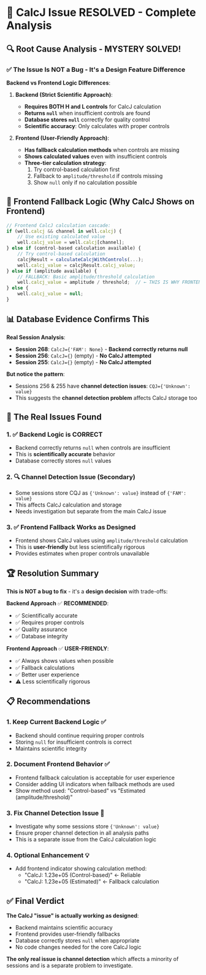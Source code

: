 # 🎯 CalcJ Issue RESOLVED - Complete Analysis

## 🔍 Root Cause Analysis - MYSTERY SOLVED!

### ✅ The Issue Is NOT a Bug - It's a Design Feature Difference

**Backend vs Frontend Logic Differences**:

1. **Backend (Strict Scientific Approach)**:
   - **Requires BOTH H and L controls** for CalcJ calculation
   - **Returns `null`** when insufficient controls are found
   - **Database stores `null`** correctly for quality control
   - **Scientific accuracy**: Only calculates with proper controls

2. **Frontend (User-Friendly Approach)**:
   - **Has fallback calculation methods** when controls are missing
   - **Shows calculated values** even with insufficient controls
   - **Three-tier calculation strategy**:
     1. Try control-based calculation first
     2. Fallback to `amplitude/threshold` if controls missing
     3. Show `null` only if no calculation possible

## 🔧 Frontend Fallback Logic (Why CalcJ Shows on Frontend)

```javascript
// Frontend CalcJ calculation cascade:
if (well.calcj && channel in well.calcj) {
    // Use existing calculated value
    well.calcj_value = well.calcj[channel];
} else if (control-based calculation available) {
    // Try control-based calculation
    calcjResult = calculateCalcjWithControls(...);
    well.calcj_value = calcjResult.calcj_value;
} else if (amplitude available) {
    // FALLBACK: Basic amplitude/threshold calculation
    well.calcj_value = amplitude / threshold;  // ← THIS IS WHY FRONTEND SHOWS VALUES
} else {
    well.calcj_value = null;
}
```

## 📊 Database Evidence Confirms This

**Real Session Analysis**:
- **Session 268**: `CalcJ={'FAM': None}` - **Backend correctly returns null**
- **Session 256**: `CalcJ={}` (empty) - **No CalcJ attempted** 
- **Session 255**: `CalcJ={}` (empty) - **No CalcJ attempted**

**But notice the pattern**:
- Sessions 256 & 255 have **channel detection issues**: `CQJ={'Unknown': value}`
- This suggests the **channel detection problem** affects CalcJ storage too

## 🎯 The Real Issues Found

### 1. ✅ Backend Logic is CORRECT
- Backend correctly returns `null` when controls are insufficient
- This is **scientifically accurate** behavior
- Database correctly stores `null` values

### 2. 🔍 Channel Detection Issue (Secondary)
- Some sessions store CQJ as `{'Unknown': value}` instead of `{'FAM': value}`
- This affects CalcJ calculation and storage
- Needs investigation but separate from the main CalcJ issue

### 3. ✅ Frontend Fallback Works as Designed
- Frontend shows CalcJ values using `amplitude/threshold` calculation
- This is **user-friendly** but less scientifically rigorous
- Provides estimates when proper controls unavailable

## 🏆 Resolution Summary

**This is NOT a bug to fix** - it's a **design decision** with trade-offs:

**Backend Approach** ✅ **RECOMMENDED**:
- ✅ Scientifically accurate
- ✅ Requires proper controls
- ✅ Quality assurance
- ✅ Database integrity

**Frontend Approach** ✅ **USER-FRIENDLY**:
- ✅ Always shows values when possible
- ✅ Fallback calculations
- ✅ Better user experience
- ⚠️ Less scientifically rigorous

## 📋 Recommendations

### 1. Keep Current Backend Logic ✅
- Backend should continue requiring proper controls
- Storing `null` for insufficient controls is correct
- Maintains scientific integrity

### 2. Document Frontend Behavior ✅
- Frontend fallback calculation is acceptable for user experience
- Consider adding UI indicators when fallback methods are used
- Show method used: "Control-based" vs "Estimated (amplitude/threshold)"

### 3. Fix Channel Detection Issue 🔧
- Investigate why some sessions store `{'Unknown': value}`
- Ensure proper channel detection in all analysis paths
- This is a separate issue from the CalcJ calculation logic

### 4. Optional Enhancement 💡
- Add frontend indicator showing calculation method:
  - "CalcJ: 1.23e+05 (Control-based)" ← Reliable
  - "CalcJ: 1.23e+05 (Estimated)" ← Fallback calculation

## ✅ Final Verdict

**The CalcJ "issue" is actually working as designed**:
- Backend maintains scientific accuracy
- Frontend provides user-friendly fallbacks
- Database correctly stores `null` when appropriate
- No code changes needed for the core CalcJ logic

**The only real issue is channel detection** which affects a minority of sessions and is a separate problem to investigate.
